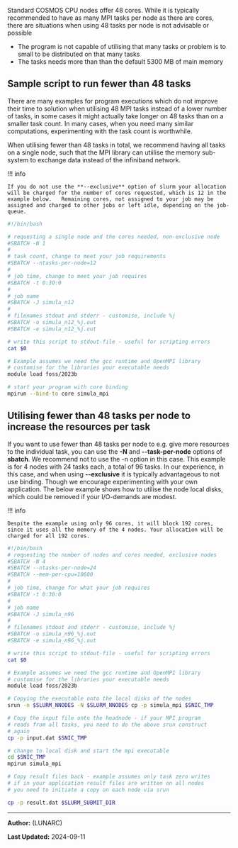 Standard COSMOS CPU nodes offer 48 cores.  While it is typically recommended to have as many MPI tasks per node as there are cores, there are situations when using 48 tasks per node is not advisable or possible

* The program is not capable of utilising that many tasks or problem is to small to be distributed on that many tasks
* The tasks needs more than than the default 5300 MB of main memory

## Sample script to run fewer than 48 tasks

 There are many examples for program executions which do not improve their time to solution when utilising 48 MPI tasks instead of a lower number of tasks, in some cases it might actually take longer on 48 tasks than on a smaller task count.  In many cases, when you need many similar computations, experimenting with the task count is worthwhile.  

 When utilising fewer than 48 tasks in total, we recommend having all tasks on a single node, such that the MPI library can utiilise the memory sub-system to exchange data instead of the infiniband network.

!!! info

    If you do not use the **--exclusive** option of slurm your allocation will be charged for the number of cores requested, which is 12 in the example below.   Remaining cores, not assigned to your job may be assigned and charged to other jobs or left idle, depending on the job-queue.

```bash
#!/bin/bash

# requesting a single node and the cores needed, non-exclusive node
#SBATCH -N 1
#
# task count, change to meet your job requirements
#SBATCH --ntasks-per-node=12
#
# job time, change to meet your job requires
#SBATCH -t 0:30:0
#
# job name
#SBATCH -J simula_n12
#
# filenames stdout and stderr - customise, include %j
#SBATCH -o simula_n12_%j.out
#SBATCH -e simula_n12_%j.out

# write this script to stdout-file - useful for scripting errors
cat $0

# Example assumes we need the gcc runtime and OpenMPI library
# customise for the libraries your executable needs
module load foss/2023b

# start your program with core binding
mpirun --bind-to core simula_mpi
```

## Utilising fewer than 48 tasks per node to increase the resources per task

If you want to use fewer than 48 tasks per node to e.g. give more resources to the individual task, you can use the **-N** and **--task-per-node** options of **sbatch**. We recommend not to use the -n option in this case. This example is for 4 nodes with 24 tasks each, a total of 96 tasks. In our experience, in this case, and when using **--exclusive** it is typically advantageous to not use binding. Though we encourage experimenting with your own application.  The below example shows how to utilise the node local disks, which could be removed if your I/O-demands are modest.

!!! info 

    Despite the example using only 96 cores, it will block 192 cores, since it uses all the memory of the 4 nodes. Your allocation will be charged for all 192 cores.

```bash
#!/bin/bash
# requesting the number of nodes and cores needed, exclusive nodes
#SBATCH -N 4
#SBATCH --ntasks-per-node=24
#SBATCH --mem-per-cpu=10600
#
# job time, change for what your job requires
#SBATCH -t 0:30:0
#
# job name
#SBATCH -J simula_n96
#
# filenames stdout and stderr - customise, include %j
#SBATCH -o simula_n96_%j.out
#SBATCH -e simula_n96_%j.out

# write this script to stdout-file - useful for scripting errors
cat $0

# Example assumes we need the gcc runtime and OpenMPI library
# customise for the libraries your executable needs
module load foss/2023b

# Copying the executable onto the local disks of the nodes
srun -n $SLURM_NNODES -N $SLURM_NNODES cp -p simula_mpi $SNIC_TMP

# Copy the input file onto the headnode - if your MPI program
# reads from all tasks, you need to do the above srun construct
# again
cp -p input.dat $SNIC_TMP

# change to local disk and start the mpi executable
cd $SNIC_TMP
mpirun simula_mpi

# Copy result files back - example assumes only task zero writes
# if in your application result files are written on all nodes
# you need to initiate a copy on each node via srun

cp -p result.dat $SLURM_SUBMIT_DIR
```

---

**Author:**
(LUNARC)

**Last Updated:**
2024-09-11

